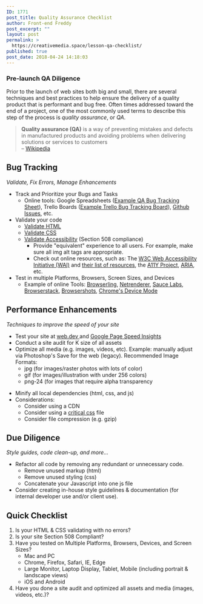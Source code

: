 ```yaml
---
ID: 1771
post_title: Quality Assurance Checklist
author: Front-end Freddy
post_excerpt: ""
layout: post
permalink: >
  https://creativemedia.space/lesson-qa-checklist/
published: true
post_date: 2018-04-24 14:18:03
---
```

<!-- wp:heading {"level":3} -->
<h3>Pre-launch QA Diligence</h3>
<!-- /wp:heading -->

<!-- wp:paragraph -->
<p>Prior to the launch of web sites both big and small, there are several techniques and best practices to help ensure the delivery of a quality product that is performant and bug free. Often times addressed toward the end of a project, one of the most commonly used terms to describe this step of the process is <em>quality assurance</em>, or <em>QA</em>.</p>
<!-- /wp:paragraph -->

<!-- wp:more -->
<!--more-->
<!-- /wp:more -->

<!-- wp:quote -->
<blockquote class="wp-block-quote"><p><strong>Quality assurance (QA)</strong> is a way of preventing mistakes and defects in manufactured products and avoiding problems when delivering solutions or services to customers<br> – <a href="https://en.wikipedia.org/wiki/Quality_assurance">Wikipedia</a></p></blockquote>
<!-- /wp:quote -->

<!-- wp:heading -->
<h2>Bug Tracking</h2>
<!-- /wp:heading -->

<!-- wp:paragraph -->
<p><em>Validate, Fix Errors, Manage Enhancements</em></p>
<!-- /wp:paragraph -->

<!-- wp:list -->
<ul><li>Track and Prioritize your Bugs and Tasks
<ul><li>Online tools: Google Spreadsheets (<a href="https://docs.google.com/spreadsheets/d/1mHutADPn3odgTXmKIdpQCUIQdEGx_lnlLXhWauReM8k/edit?usp=sharing">Example QA Bug Tracking Sheet</a>), Trello Boards (<a href="https://trello.com/b/ppAc7F3k/project-bug-tracking-list">Example Trello Bug Tracking Board</a>), <a href="https://guides.github.com/features/issues/">Github Issues</a>, etc.</li></ul>
</li><li>Validate your code
<ul><li><a href="https://validator.w3.org/">Validate HTML</a></li><li><a href="http://jigsaw.w3.org/css-validator/">Validate CSS</a></li><li><a href="http://wave.webaim.org/">Validate Accessibility</a> (Section 508 compliance)
<ul><li>Provide "equivalent" experience to all users. For example, make sure all img alt tags are appropriate.</li><li>Check out online resources, such as:&nbsp;The <a href="https://www.w3.org/WAI/">W3C Web Accessibility Initiative (WAI)</a> and <a href="https://www.w3.org/WAI/yourWAI">their list of resources</a>, the&nbsp;<a href="https://a11yproject.com/">A11Y Project</a>, <a href="https://developer.mozilla.org/en-US/docs/Web/Accessibility/ARIA">ARIA</a>, etc.</li></ul>
</li></ul>
</li><li>Test in multiple Platforms, Browsers, Screen Sizes, and Devices
<ul><li>Example of online Tools: <a href="https://www.browserling.com/">Browserling</a>, <a href="https://netrenderer.com/index.php">Netrenderer</a>, <a href="https://saucelabs.com/">Sauce Labs</a>, <a href="https://www.browserstack.com/pricing?tab=browser-plans-tab">Browserstack</a>, <a href="http://browsershots.org/">Browsershots</a>, <a href="https://developers.google.com/web/tools/chrome-devtools/device-mode/">Chrome's Device Mode</a></li></ul>
</li></ul>
<!-- /wp:list -->

<!-- wp:heading -->
<h2>Performance Enhancements</h2>
<!-- /wp:heading -->

<!-- wp:paragraph -->
<p><em>Techniques to improve the speed of your site</em></p>
<!-- /wp:paragraph -->

<!-- wp:list -->
<ul><li>Test your site at <a href="https://web.dev/">web.dev&nbsp;</a>and <a href="https://developers.google.com/speed/pagespeed/insights/">Google Page Speed Insights</a></li><li>Conduct a site audit for K size of all assets</li><li>Optimize all media (e.g. images, videos, etc). Example: manually adjust via Photoshop's Save for the web (legacy). Recommended Image Formats:
<ul><li>jpg (for images/raster photos with lots of color)</li><li>gif (for images/illustration with under 256 colors)</li><li>png-24 (for images that require alpha transparency</li></ul>
</li></ul>
<!-- /wp:list -->

<!-- wp:list -->
<ul><li>Minify all local dependencies (html, css, and js)</li><li>Considerations:
<ul><li>Consider using a CDN</li><li>Consider using a <a href="https://www.smashingmagazine.com/2015/08/understanding-critical-css/">critical css</a> file</li><li>Consider file compression (e.g. gzip)</li></ul>
</li></ul>
<!-- /wp:list -->

<!-- wp:heading -->
<h2>Due Diligence</h2>
<!-- /wp:heading -->

<!-- wp:paragraph -->
<p><em>Style guides, code clean-up, and more...</em></p>
<!-- /wp:paragraph -->

<!-- wp:list -->
<ul><li>Refactor all code by removing any redundant or unnecessary code. <ul><li>Remove unused markup (html)</li><li>Remove unused styling (css)</li><li>Concatenate your Javascript into one js file </li></ul></li><li>Consider creating in-house style guidelines &amp; documentation (for internal developer use and/or client use).</li></ul>
<!-- /wp:list -->

<!-- wp:heading -->
<h2>Quick Checklist</h2>
<!-- /wp:heading -->

<!-- wp:list {"ordered":true} -->
<ol><li>Is your HTML &amp; CSS validating with no errors?</li><li>Is your site Section 508 Compliant?</li><li>Have you tested on Multiple Platforms, Browsers, Devices, and Screen Sizes?
<ul><li>Mac and PC</li><li>Chrome, Firefox, Safari, IE, Edge</li><li>Large Monitor, Laptop Display, Tablet, Mobile (including portrait &amp; landscape views)</li><li>iOS and Android</li></ul>
</li><li>Have you done a site audit and optimized all assets and media (images, videos, etc.)?</li></ol>
<!-- /wp:list -->